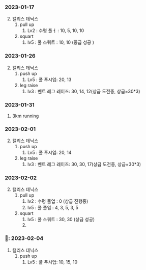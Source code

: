 <!--
💪 2022-02-24
-->
<!--
운동 시행 요일  
캘리스 데닉스 (월, 금)  
달리기 (월 ~ 금)  
💪: 2022-09-05

push up
- Lv4 : 초급 10, 중급 20 * 2, 상급 30 * 3
squart            
- Lv4 : 초급 8, 중금 35 * 2, 상급 50 * 2
-->

### 2023-01-17

2. 캘리스 데닉스
   1. pull up
      1. Lv2 : 수평 풀ㅓ : 10, 5, 10, 10
   2. squart
      1. lv5 : 풀 스쿼트 : 10, 10 (중급 성공 )



### 2023-01-26

2. 캘리스 데닉스
   1. push up
      1. Lv5 : 풀  푸시업: 20, 13
   2. leg raise
      1. lv3 : 벤트 레그 레이즈:  30, 14, 12(상급 도전중, 상급=30*3)

### 2023-01-31

1. 3km running

### 2023-02-01

2. 캘리스 데닉스
   1. push up
      1. Lv5 : 풀  푸시업: 20, 14
   2. leg raise
      1. lv3 : 벤트 레그 레이즈: 30, 30, 17(상급 도전중, 상급=30*3)

### 2023-02-02

2. 캘리스 데닉스
   1. pull up
      1. lv2 : 수평 풀업 : 0 (상급 진행중)
      2. lv5 : 풀 풀업 : 4, 3, 5, 3, 5
   2. squart
      1. lv5 : 풀 스쿼트 : 30, 30 (상급 성공)
      2. 

### 💪: 2023-02-04

1. 캘리스 데닉스
   1. push up
      1. Lv5 : 풀  푸시업: 10, 15, 10


<!--
운동 시행 요일
캘리스 데닉스 (월, 금)
달리기 (월 ~ 금)
💪: 2023--

push up
- Lv4 : 초급 10, 중급 20 * 2, 상급 30 * 3
squart
- Lv4 : 초급 8, 중금 35 * 2, 상급 50 * 2
-->
